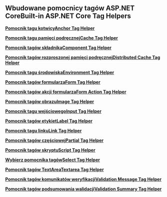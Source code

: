## <a name="built-in-aspnet-core-tag-helpers"></a><span data-ttu-id="8a66f-101">Wbudowane pomocnicy tagów ASP.NET Core</span><span class="sxs-lookup"><span data-stu-id="8a66f-101">Built-in ASP.NET Core Tag Helpers</span></span>

<span data-ttu-id="8a66f-102">**[Pomocnik tagu kotwicy](xref:mvc/views/tag-helpers/builtin-th/anchor-tag-helper)**</span><span class="sxs-lookup"><span data-stu-id="8a66f-102">**[Anchor Tag Helper](xref:mvc/views/tag-helpers/builtin-th/anchor-tag-helper)**</span></span>

<span data-ttu-id="8a66f-103">**[Pomocnik tagu pamięci podręcznej](xref:mvc/views/tag-helpers/builtin-th/cache-tag-helper)**</span><span class="sxs-lookup"><span data-stu-id="8a66f-103">**[Cache Tag Helper](xref:mvc/views/tag-helpers/builtin-th/cache-tag-helper)**</span></span>

<span data-ttu-id="8a66f-104">**[Pomocnik tagów składnika](xref:mvc/views/tag-helpers/builtin-th/component-tag-helper)**</span><span class="sxs-lookup"><span data-stu-id="8a66f-104">**[Component Tag Helper](xref:mvc/views/tag-helpers/builtin-th/component-tag-helper)**</span></span>

<span data-ttu-id="8a66f-105">**[Pomocnik tagów rozproszonej pamięci podręcznej](xref:mvc/views/tag-helpers/builtin-th/distributed-cache-tag-helper)**</span><span class="sxs-lookup"><span data-stu-id="8a66f-105">**[Distributed Cache Tag Helper](xref:mvc/views/tag-helpers/builtin-th/distributed-cache-tag-helper)**</span></span>

<span data-ttu-id="8a66f-106">**[Pomocnik tagu środowiska](xref:mvc/views/tag-helpers/builtin-th/environment-tag-helper)**</span><span class="sxs-lookup"><span data-stu-id="8a66f-106">**[Environment Tag Helper](xref:mvc/views/tag-helpers/builtin-th/environment-tag-helper)**</span></span>

<span data-ttu-id="8a66f-107">**[Pomocnik tagów formularza](xref:mvc/views/working-with-forms#the-form-tag-helper)**</span><span class="sxs-lookup"><span data-stu-id="8a66f-107">**[Form Tag Helper](xref:mvc/views/working-with-forms#the-form-tag-helper)**</span></span>

<span data-ttu-id="8a66f-108">**[Pomocnik tagów akcji formularza](xref:mvc/views/working-with-forms#the-form-action-tag-helper)**</span><span class="sxs-lookup"><span data-stu-id="8a66f-108">**[Form Action Tag Helper](xref:mvc/views/working-with-forms#the-form-action-tag-helper)**</span></span>

<span data-ttu-id="8a66f-109">**[Pomocnik tagów obrazu](xref:mvc/views/tag-helpers/builtin-th/image-tag-helper)**</span><span class="sxs-lookup"><span data-stu-id="8a66f-109">**[Image Tag Helper](xref:mvc/views/tag-helpers/builtin-th/image-tag-helper)**</span></span>

<span data-ttu-id="8a66f-110">**[Pomocnik tagu wejściowego](xref:mvc/views/working-with-forms#the-input-tag-helper)**</span><span class="sxs-lookup"><span data-stu-id="8a66f-110">**[Input Tag Helper](xref:mvc/views/working-with-forms#the-input-tag-helper)**</span></span>

<span data-ttu-id="8a66f-111">**[Pomocnik tagów etykiet](xref:mvc/views/working-with-forms#the-label-tag-helper)**</span><span class="sxs-lookup"><span data-stu-id="8a66f-111">**[Label Tag Helper](xref:mvc/views/working-with-forms#the-label-tag-helper)**</span></span>

<span data-ttu-id="8a66f-112">**[Pomocnik tagu linku](xref:mvc/views/tag-helpers/builtin-th/link-tag-helper)**</span><span class="sxs-lookup"><span data-stu-id="8a66f-112">**[Link Tag Helper](xref:mvc/views/tag-helpers/builtin-th/link-tag-helper)**</span></span>

<span data-ttu-id="8a66f-113">**[Pomocnik tagów częściowej](xref:mvc/views/tag-helpers/builtin-th/partial-tag-helper)**</span><span class="sxs-lookup"><span data-stu-id="8a66f-113">**[Partial Tag Helper](xref:mvc/views/tag-helpers/builtin-th/partial-tag-helper)**</span></span>

<span data-ttu-id="8a66f-114">**[Pomocnik tagów skryptu](xref:mvc/views/tag-helpers/builtin-th/script-tag-helper)**</span><span class="sxs-lookup"><span data-stu-id="8a66f-114">**[Script Tag Helper](xref:mvc/views/tag-helpers/builtin-th/script-tag-helper)**</span></span>

<span data-ttu-id="8a66f-115">**[Wybierz pomocnika tagów](xref:mvc/views/working-with-forms#the-select-tag-helper)**</span><span class="sxs-lookup"><span data-stu-id="8a66f-115">**[Select Tag Helper](xref:mvc/views/working-with-forms#the-select-tag-helper)**</span></span>

<span data-ttu-id="8a66f-116">**[Pomocnik tagów TextArea](xref:mvc/views/working-with-forms#the-textarea-tag-helper)**</span><span class="sxs-lookup"><span data-stu-id="8a66f-116">**[Textarea Tag Helper](xref:mvc/views/working-with-forms#the-textarea-tag-helper)**</span></span>

<span data-ttu-id="8a66f-117">**[Pomocnik tagów komunikatów weryfikacji](xref:mvc/views/working-with-forms#the-validation-message-tag-helper)**</span><span class="sxs-lookup"><span data-stu-id="8a66f-117">**[Validation Message Tag Helper](xref:mvc/views/working-with-forms#the-validation-message-tag-helper)**</span></span>

<span data-ttu-id="8a66f-118">**[Pomocnik tagów podsumowania walidacji](xref:mvc/views/working-with-forms#the-validation-summary-tag-helper)**</span><span class="sxs-lookup"><span data-stu-id="8a66f-118">**[Validation Summary Tag Helper](xref:mvc/views/working-with-forms#the-validation-summary-tag-helper)**</span></span>

